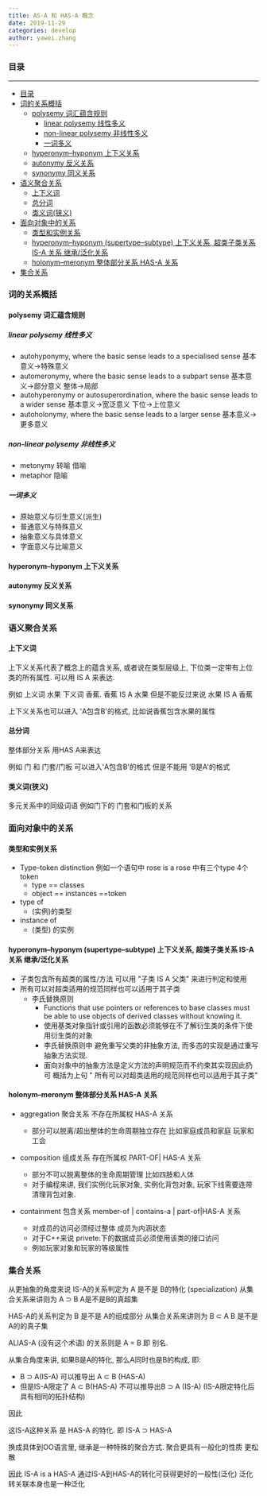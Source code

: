 ```yaml
---
title: AS-A 和 HAS-A 概念  
date: 2019-11-29
categories: develop 
author: yawei.zhang 
---
```


### 目录  

---  

<!-- TOC -->

- [目录](#目录)
- [词的关系概括](#词的关系概括)
    - [polysemy 词汇蕴含规则](#polysemy-词汇蕴含规则)
        - [linear polysemy 线性多义](#linear-polysemy-线性多义)
        - [non-linear polysemy 非线性多义](#non-linear-polysemy-非线性多义)
        - [一词多义](#一词多义)
    - [hyperonym–hyponym 上下义关系](#hyperonymhyponym-上下义关系)
    - [autonymy 反义关系](#autonymy-反义关系)
    - [synonymy 同义关系](#synonymy-同义关系)
- [语义聚合关系](#语义聚合关系)
    - [上下义词](#上下义词)
    - [总分词](#总分词)
    - [类义词(狭义)](#类义词狭义)
- [面向对象中的关系](#面向对象中的关系)
    - [类型和实例关系](#类型和实例关系)
    - [hyperonym–hyponym (supertype–subtype) 上下义关系, 超类子类关系  IS-A 关系 继承/泛化关系](#hyperonymhyponym-supertypesubtype-上下义关系-超类子类关系--is-a-关系-继承泛化关系)
    - [holonym–meronym  整体部分关系 HAS-A 关系](#holonymmeronym--整体部分关系-has-a-关系)
- [集合关系](#集合关系)

<!-- /TOC -->
### 词的关系概括  
#### polysemy 词汇蕴含规则     
##### linear polysemy 线性多义
* autohyponymy, where the basic sense leads to a specialised sense  基本意义->特殊意义  
* automeronymy, where the basic sense leads to a subpart sense 基本意义->部分意义  整体->局部  
* autohyperonymy or autosuperordination, where the basic sense leads to a wider sense   基本意义->宽泛意义  下位->上位意义  
* autoholonymy, where the basic sense leads to a larger sense  基本意义->更多意义 
##### non-linear polysemy 非线性多义  
* metonymy  转喻 借喻    
* metaphor 隐喻  
##### 一词多义    
* 原始意义与衍生意义(派生)   
* 普通意义与特殊意义  
* 抽象意义与具体意义  
* 字面意义与比喻意义  
#### hyperonym–hyponym 上下义关系  
#### autonymy 反义关系  
#### synonymy 同义关系 


### 语义聚合关系
#### 上下义词  
上下义关系代表了概念上的蕴含关系, 或者说在类型层级上, 下位类一定带有上位类的所有属性.  可以用 IS A 来表达.  

例如 上义词 水果  下义词 香蕉.  香蕉 IS A 水果  但是不能反过来说 水果 IS A  香蕉   

上下义关系也可以进入 'A包含B'的格式,  比如说香蕉包含水果的属性  

#### 总分词 
整体部分关系   用HAS A来表达  

例如 门  和  门套/门板    可以进入'A包含B'的格式 但是不能用  'B是A'的格式   

#### 类义词(狭义) 
多元关系中的同级词语  例如门下的 门套和门板的关系  




### 面向对象中的关系   
#### 类型和实例关系   
* Type–token distinction  例如一个语句中  rose is a rose 中有三个type 4个token   
  * type == classes  
  * object == instances ==token  
* type of    
  * (实例)的类型     
* instance of   
  * (类型) 的实例  

#### hyperonym–hyponym (supertype–subtype) 上下义关系, 超类子类关系  IS-A 关系 继承/泛化关系     
* 子类包含所有超类的属性/方法 可以用 "子类 IS A 父类" 来进行判定和使用   
* 所有可以对超类适用的规范同样也可以适用于其子类   
  * 李氏替换原则
    * Functions that use pointers or references to base classes must be able to use objects of derived classes without knowing it.  
    * 使用基类对象指针或引用的函数必须能够在不了解衍生类的条件下使用衍生类的对象   
    * 李氏替换原则中 避免重写父类的非抽象方法, 而多态的实现是通过重写抽象方法实现.   
    * 面向对象中的抽象方法是定义方法的声明规范而不约束其实现因此扔可 概括为上句 " 所有可以对超类适用的规范同样也可以适用于其子类"   

#### holonym–meronym  整体部分关系 HAS-A 关系  

*  aggregation 聚合关系  不存在所属权  HAS-A 关系  
   *  部分可以脱离/超出整体的生命周期独立存在 比如家庭成员和家庭  玩家和工会  
  
*  composition 组成关系  存在所属权  PART-OF| HAS-A 关系 
   * 部分不可以脱离整体的生命周期管理 比如四肢和人体  
   * 对于编程来讲, 我们实例化玩家对象, 实例化背包对象, 玩家下线需要连带清理背包对象.   
  
*  containment 包含关系   member-of | contains-a | part-of|HAS-A 关系  
   *  对成员的访问必须经过整体  成员为内涵状态  
   *  对于C++来说 privete:下的数据成员必须使用该类的接口访问  
   *  例如玩家对象和玩家的等级属性  




### 集合关系
从更抽象的角度来说
IS-A的关系判定为  A 是不是 B的特化 (specialization)
从集合关系来讲则为 A ⊃ B   A是不是B的真超集   


HAS-A的关系判定为 B 是不是 A的组成部分
从集合关系来讲则为 B ⊂ A         B 是不是A的的真子集   


ALIAS-A (没有这个术语) 的关系则是 A = B 即 别名.   


从集合角度来讲, 如果B是A的特化, 那么A同时也是B的构成,  即:
* B ⊃ A(IS-A) 可以推导出 A ⊂ B (HAS-A)  
* 但是IS-A限定了 A ⊂ B(HAS-A) 不可以推导出B ⊃ A (IS-A)     (IS-A限定特化后具有相同的拓扑结构)

因此

这IS-A这种关系 是 HAS-A 的特化.  即  IS-A  ⊃ HAS-A 

换成具体到OO语言里,  继承是一种特殊的聚合方式.
聚合更具有一般化的性质 更松散  

因此 IS-A  is a  HAS-A  通过IS-A到HAS-A的转化可获得更好的一般性(泛化)  泛化转关联本身也是一种泛化

